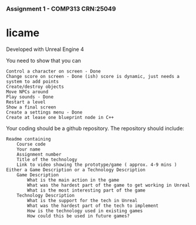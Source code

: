 ### Assignment 1 - COMP313 CRN:25049 ###
# licame 

Developed with Unreal Engine 4

You need to show that you can

    Control a character on screen - Done
    Change score on screen - Done (ish) score is dynamic, just needs a system to add points
    Create/destroy objects
    Move NPCs around
    Play sounds - Done
    Restart a level
    Show a final screen
    Create a settings menu - Done
    Create at lease one blueprint node in C++ 

Your coding should be a github repository. The repository should include:

    Readme containing
        Course code
        Your name
        Assignment number
        Title of the technology
        Link to video showing the prototype/game ( approx. 4-9 mins ) 
    Either a Game Description or a Technology Description
        Game Description
            What is the main action in the game
            What was the hardest part of the game to get working in Unreal
            What is the most interesting part of the game 
        Technology Description
            What is the support for the tech in Unreal
            What was the hardest part of the tech to implement
            How is the technology used in existing games
            How could this be used in future games? 

